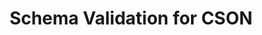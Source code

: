 ---
title: Schema Validation for CSON
short_name: CSON
long_name: CoffeeScript Object Notation
highlighting_language: coffeescript
project_url: https://github.com/bevry/cson
description_blurb: is built around the same principles as JSON but based on the CoffeeScript language instead of JavaScript.  It has a terser syntax making it easier to write, while maintaining a direct and clear mapping to JSON.  This direct similarity makes JSON Schema a natural choice for schema validation.
---